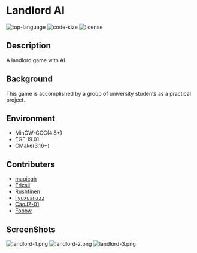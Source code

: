 # Landlord AI
![top-language](https://img.shields.io/github/languages/top/magicgh/landlord-ai) 
![code-size](https://img.shields.io/github/languages/code-size/magicgh/landlord-ai)
![license](https://img.shields.io/github/license/magicgh/landlord-ai)
## Description
A landlord game with AI.
## Background
This game is accomplished by a group of university students as a practical project.
## Environment
* MinGW-GCC(4.8+)
* EGE 19.01
* CMake(3.16+)
## Contributers
*  [magicgh](https://github.com/magicgh)
*  [Ericsii](https://github.com/Ericsii)
*  [Rushfinen](https://github.com/Rushfinen)
*  [liyuxuanzzz](https://github.com/liyuxuanzzz)
*  [CaoJZ-01](https://github.com/CaoJZ-01)
*  [Fobow](https://github.com/Fobow)
## ScreenShots
![landlord-1.png](https://i.loli.net/2020/07/17/lXndgZ2iKGupzT3.png)
![landlord-2.png](https://i.loli.net/2020/07/17/dxFHWYv1SMReoh2.png)
![landlord-3.png](https://i.loli.net/2020/07/17/8ConIAJG3DFuHEB.png)
